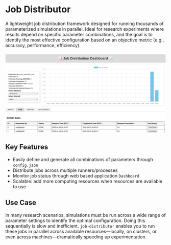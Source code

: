 # Job Distributor

A lightweight job distribution framework designed for running thousands of parameterized simulations in parallel. Ideal for research experiments where results depend on specific parameter combinations, and the goal is to identify the most effective configuration based on an objective metric (e.g., accuracy, performance, efficiency).

![Dashboard Preview](img/dashboard.png)

## Key Features

- Easily define and generate all combinations of parameters through `config.json`
- Distribute jobs across multiple runners/processes 
- Monitor job status through web based application `Dashboard`
- Scalable: add more computing resources when resources are available to use

## Use Case

In many research scenarios, simulations must be run across a wide range of parameter settings to identify the optimal configuration. Doing this sequentially is slow and inefficient. `job-distributor` enables you to run these jobs in parallel across available resources—locally, on clusters, or even across machines—dramatically speeding up experimentation.